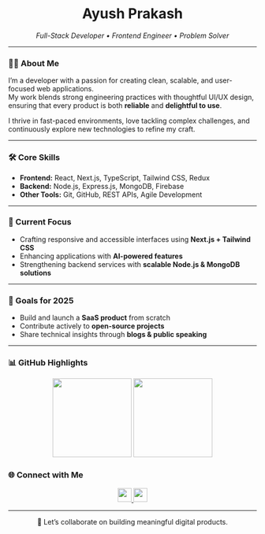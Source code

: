 <h1 align="center">Ayush Prakash</h1>

<p align="center">
  <em>Full-Stack Developer • Frontend Engineer • Problem Solver</em>
</p>

---

### 👨‍💻 About Me  
I’m a developer with a passion for creating clean, scalable, and user-focused web applications.  
My work blends strong engineering practices with thoughtful UI/UX design, ensuring that every product is both **reliable** and **delightful to use**.  

I thrive in fast-paced environments, love tackling complex challenges, and continuously explore new technologies to refine my craft.  

---

### 🛠️ Core Skills  

- **Frontend:** React, Next.js, TypeScript, Tailwind CSS, Redux  
- **Backend:** Node.js, Express.js, MongoDB, Firebase  
- **Other Tools:** Git, GitHub, REST APIs, Agile Development  

---

### 📌 Current Focus  
- Crafting responsive and accessible interfaces using **Next.js + Tailwind CSS**  
- Enhancing applications with **AI-powered features**  
- Strengthening backend services with **scalable Node.js & MongoDB solutions**  

---

### 🎯 Goals for 2025  
- Build and launch a **SaaS product** from scratch  
- Contribute actively to **open-source projects**  
- Share technical insights through **blogs & public speaking**  

---

### 📊 GitHub Highlights  

<p align="center">
  <img src="https://github-readme-stats.vercel.app/api?username=ayushPrakash11&show_icons=true&theme=transparent&hide_border=true" height="160" />
  <img src="https://github-readme-stats.vercel.app/api/top-langs/?username=ayushPrakash11&layout=compact&theme=transparent&hide_border=true" height="160"/>
</p>



### 🌐 Connect with Me  

<p align="center">
  <a href="https://www.linkedin.com/in/ayush-prakash-6658b11b5/" target="_blank">
    <img src="https://img.shields.io/badge/-LinkedIn-0A66C2?style=for-the-badge&logo=linkedin&logoColor=white" height="28"/>
  </a>
  <a href="https://twitter.com/ayushPrakash__" target="_blank">
    <img src="https://img.shields.io/badge/-Twitter-1DA1F2?style=for-the-badge&logo=twitter&logoColor=white" height="28"/>
  </a>
</p>

---

<p align="center">
📩 Let’s collaborate on building meaningful digital products.  
</p>
